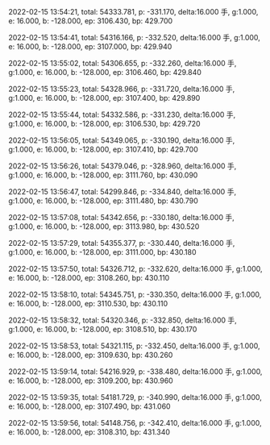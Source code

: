 2022-02-15 13:54:21, total: 54333.781, p: -331.170, delta:16.000 手, g:1.000, e: 16.000, b: -128.000, ep: 3106.430, bp: 429.700

2022-02-15 13:54:41, total: 54316.166, p: -332.520, delta:16.000 手, g:1.000, e: 16.000, b: -128.000, ep: 3107.000, bp: 429.940

2022-02-15 13:55:02, total: 54306.655, p: -332.260, delta:16.000 手, g:1.000, e: 16.000, b: -128.000, ep: 3106.460, bp: 429.840

2022-02-15 13:55:23, total: 54328.966, p: -331.720, delta:16.000 手, g:1.000, e: 16.000, b: -128.000, ep: 3107.400, bp: 429.890

2022-02-15 13:55:44, total: 54332.586, p: -331.230, delta:16.000 手, g:1.000, e: 16.000, b: -128.000, ep: 3106.530, bp: 429.720

2022-02-15 13:56:05, total: 54349.065, p: -330.190, delta:16.000 手, g:1.000, e: 16.000, b: -128.000, ep: 3107.410, bp: 429.700

2022-02-15 13:56:26, total: 54379.046, p: -328.960, delta:16.000 手, g:1.000, e: 16.000, b: -128.000, ep: 3111.760, bp: 430.090

2022-02-15 13:56:47, total: 54299.846, p: -334.840, delta:16.000 手, g:1.000, e: 16.000, b: -128.000, ep: 3111.480, bp: 430.790

2022-02-15 13:57:08, total: 54342.656, p: -330.180, delta:16.000 手, g:1.000, e: 16.000, b: -128.000, ep: 3113.980, bp: 430.520

2022-02-15 13:57:29, total: 54355.377, p: -330.440, delta:16.000 手, g:1.000, e: 16.000, b: -128.000, ep: 3111.000, bp: 430.180

2022-02-15 13:57:50, total: 54326.712, p: -332.620, delta:16.000 手, g:1.000, e: 16.000, b: -128.000, ep: 3108.260, bp: 430.110

2022-02-15 13:58:10, total: 54345.751, p: -330.350, delta:16.000 手, g:1.000, e: 16.000, b: -128.000, ep: 3110.530, bp: 430.110

2022-02-15 13:58:32, total: 54320.346, p: -332.850, delta:16.000 手, g:1.000, e: 16.000, b: -128.000, ep: 3108.510, bp: 430.170

2022-02-15 13:58:53, total: 54321.115, p: -332.450, delta:16.000 手, g:1.000, e: 16.000, b: -128.000, ep: 3109.630, bp: 430.260

2022-02-15 13:59:14, total: 54216.929, p: -338.480, delta:16.000 手, g:1.000, e: 16.000, b: -128.000, ep: 3109.200, bp: 430.960

2022-02-15 13:59:35, total: 54181.729, p: -340.990, delta:16.000 手, g:1.000, e: 16.000, b: -128.000, ep: 3107.490, bp: 431.060

2022-02-15 13:59:56, total: 54148.756, p: -342.410, delta:16.000 手, g:1.000, e: 16.000, b: -128.000, ep: 3108.310, bp: 431.340